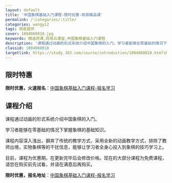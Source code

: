 ```yaml
---
layout: default
title: '中国象棋基础入门课程-限时优惠-网易精品课'
permalink: /:categories/:title/
categories: wangyi2
tags: 网易提供
cover: 1004068018.jpg
keywords: 精选网课,网易云课堂,中国象棋基础入门课程
description: '课程通过动画的形式系统介绍中国象棋的入门。学习者能够在零基础的情况下掌握象棋的基础知识。课程内容深入浅出，摒弃了传统的教'
classid: 1004068018
targetlink: https://study.163.com/course/introduction/1004068018.htm?share=1&shareId=1025206652&utm_campaign=share&utm_medium=iphoneShare&utm_source=&utm_u=1025206652
---
```


## 限时特惠

**限时优惠，火速报名**：[中国象棋基础入门课程-报名学习](https://study.163.com/course/introduction/1004068018.htm?share=1&shareId=1025206652&utm_campaign=share&utm_medium=iphoneShare&utm_source=&utm_u=1025206652)

## 课程介绍

课程通过动画的形式系统介绍中国象棋的入门。

学习者能够在零基础的情况下掌握象棋的基础知识。

课程内容深入浅出，摒弃了传统的教学方式，采用全新的动画教学方式，排除了教师出境，实物象棋等的干扰信息，能够让学习者全身心投入到象棋的技巧学习上。

目前，课程为优惠期，在更新完毕后会修改价格。现在的大部分课程为免费课程，请您在购买前先试看，并请在满意后再购买。

**限时优惠，报名地址**：[中国象棋基础入门课程-报名学习](https://study.163.com/course/introduction/1004068018.htm?share=1&shareId=1025206652&utm_campaign=share&utm_medium=iphoneShare&utm_source=&utm_u=1025206652)

